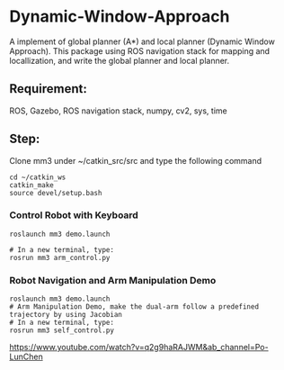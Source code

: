 # Dynamic-Window-Approach
A implement of global planner (A*) and local planner (Dynamic Window Approach). This package using ROS navigation stack for mapping and locallization, and write the global planner and local planner.

## Requirement:
ROS, Gazebo, ROS navigation stack, numpy, cv2, sys, time
## Step:

Clone mm3 under ~/catkin_src/src and type the following command
```
cd ~/catkin_ws
catkin_make 
source devel/setup.bash
```
### Control Robot with Keyboard 
```
roslaunch mm3 demo.launch

# In a new terminal, type:
rosrun mm3 arm_control.py
```
### Robot Navigation and Arm Manipulation Demo 
```
roslaunch mm3 demo.launch
# Arm Manipulation Demo, make the dual-arm follow a predefined trajectory by using Jacobian 
# In a new terminal, type:
rosrun mm3 self_control.py
```

https://www.youtube.com/watch?v=q2g9haRAJWM&ab_channel=Po-LunChen
